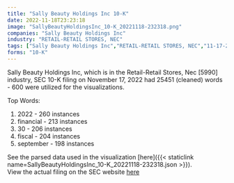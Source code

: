 ```yaml
---
title: "Sally Beauty Holdings Inc 10-K"
date: 2022-11-18T23:23:18
image: "SallyBeautyHoldingsInc_10-K_20221118-232318.png"
companies: "Sally Beauty Holdings Inc"
industry: "RETAIL-RETAIL STORES, NEC"
tags: ["Sally Beauty Holdings Inc","RETAIL-RETAIL STORES, NEC","11-17-2022","10-K"]
forms: "10-K"
---
```

Sally Beauty Holdings Inc, which is in the Retail-Retail Stores, Nec [5990] industry, SEC 10-K filing on November 17, 2022 had 25451 (cleaned) words - 600 were utilized for the visualizations.

Top Words:
1. 2022 - 260 instances
2. financial - 213 instances
3. 30 - 206 instances
4. fiscal - 204 instances
5. september - 198 instances


See the parsed data used in the visualization [here]({{< staticlink name=SallyBeautyHoldingsInc_10-K_20221118-232318.json >}}).  
View the actual filing on the SEC website [here](https://www.sec.gov/Archives/edgar/data/1368458/0001564590-22-037949.txt)